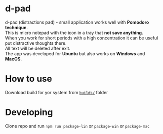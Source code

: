 # d-pad

d-pad (distractions pad) - small application works well with **Pomodoro technique**.  
This is micro notepad with the icon in a tray that **not save anything**.  
When you work for short periods with a high concentration it can be useful put distractive thoughts there.  
All text will be deleted after exit.  
The app was developed for **Ubuntu** but also works on **Windows** and **MacOS**.

# How to use
Download build for yor system from [`builds/`](https://github.com/adarrra/d-pad/tree/master/builds) folder

# Developing

Clone repo and run `npm run package-lin` or `package-win` or `package-mac` 
